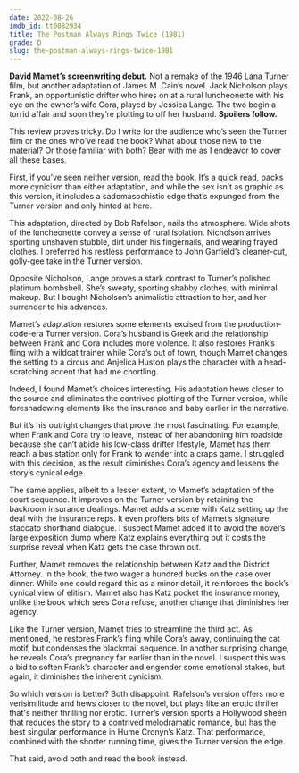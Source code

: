 ```yaml
---
date: 2022-08-26
imdb_id: tt0082934
title: The Postman Always Rings Twice (1981)
grade: D
slug: the-postman-always-rings-twice-1981
---
```


**David Mamet’s screenwriting debut.** Not a remake of <span data-imdb-id="tt0038854">the 1946 Lana Turner film</span>, but another adaptation of James M. Cain’s novel. Jack Nicholson plays Frank, an opportunistic drifter who hires on at a rural luncheonette with his eye on the owner’s wife Cora, played by Jessica Lange. The two begin a torrid affair and soon they’re plotting to off her husband. **Spoilers follow.**

<!-- end -->

This review proves tricky. Do I write for the audience who’s seen the Turner film or the ones who’ve read the book? What about those new to the material? Or those familiar with both? Bear with me as I endeavor to cover all these bases.

First, if you’ve seen neither version, read the book. It’s a quick read, packs more cynicism than either adaptation, and while the sex isn’t as graphic as this version, it includes a sadomasochistic edge that’s expunged from the Turner version and only hinted at here.

This adaptation, directed by Bob Rafelson, nails the atmosphere. Wide shots of the luncheonette convey a sense of rural isolation. Nicholson arrives sporting unshaven stubble, dirt under his fingernails, and wearing frayed clothes. I preferred his restless performance to John Garfield’s cleaner-cut, golly-gee take in the Turner version.

Opposite Nicholson, Lange proves a stark contrast to Turner’s polished platinum bombshell. She’s sweaty, sporting shabby clothes, with minimal makeup. But I bought Nicholson’s animalistic attraction to her, and her surrender to his advances.

Mamet’s adaptation restores some elements excised from the production-code-era Turner version. Cora’s husband is Greek and the relationship between Frank and Cora includes more violence. It also restores Frank’s fling with a wildcat trainer while Cora’s out of town, though Mamet changes the setting to a circus and Anjelica Huston plays the character with a head-scratching accent that had me chortling.

Indeed, I found Mamet’s choices interesting. His adaptation hews closer to the source and eliminates the contrived plotting of the Turner version, while foreshadowing elements like the insurance and baby earlier in the narrative.

But it’s his outright changes that prove the most fascinating. For example, when Frank and Cora try to leave, instead of her abandoning him roadside because she can’t abide his low-class drifter lifestyle, Mamet has them reach a bus station only for Frank to wander into a craps game. I struggled with this decision, as the result diminishes Cora’s agency and lessens the story’s cynical edge.

The same applies, albeit to a lesser extent, to Mamet’s adaptation of the court sequence. It improves on the Turner version by retaining the backroom insurance dealings. Mamet adds a scene with Katz setting up the deal with the insurance reps. It even proffers bits of Mamet’s signature staccato shorthand dialogue. I suspect Mamet added it to avoid the novel’s large exposition dump where Katz explains everything but it costs the surprise reveal when Katz gets the case thrown out.

Further, Mamet removes the relationship between Katz and the District Attorney. In the book, the two wager a hundred bucks on the case over dinner. While one could regard this as a minor detail, it reinforces the book’s cynical view of elitism. Mamet also has Katz pocket the insurance money, unlike the book which sees Cora refuse, another change that diminishes her agency.

Like the Turner version, Mamet tries to streamline the third act. As mentioned, he restores Frank’s fling while Cora’s away, continuing the cat motif, but condenses the blackmail sequence. In another surprising change, he reveals Cora’s pregnancy far earlier than in the novel. I suspect this was a bid to soften Frank’s character and engender some emotional stakes, but again, it diminishes the inherent cynicism.

So which version is better? Both disappoint. Rafelson’s version offers more verisimilitude and hews closer to the novel, but plays like an erotic thriller that's neither thrilling nor erotic. Turner’s version sports a Hollywood sheen that reduces the story to a contrived melodramatic romance, but has the best singular performance in Hume Cronyn’s Katz. That performance, combined with the shorter running time, gives the Turner version the edge.

That said, avoid both and read the book instead.